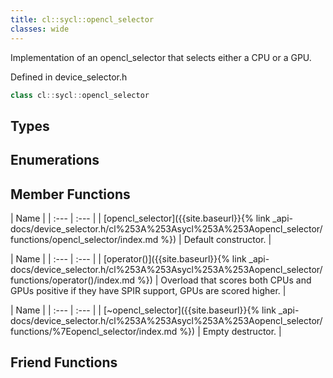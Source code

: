 ```yaml
---
title: cl::sycl::opencl_selector
classes: wide
---
```



Implementation of an opencl_selector that selects either a CPU or a GPU. 

Defined in device_selector.h

```cpp
class cl::sycl::opencl_selector
```

## Types

## Enumerations

## Member Functions

  | Name |
| :--- | :--- |
| [opencl\_selector]({{site.baseurl}}{% link _api-docs/device_selector.h/cl%253A%253Asycl%253A%253Aopencl_selector/functions/opencl_selector/index.md %}) | Default constructor.  |

  | Name |
| :--- | :--- |
| [operator()]({{site.baseurl}}{% link _api-docs/device_selector.h/cl%253A%253Asycl%253A%253Aopencl_selector/functions/operator()/index.md %}) | Overload that scores both CPUs and GPUs positive if they have SPIR support, GPUs are scored higher.  |

  | Name |
| :--- | :--- |
| [~opencl\_selector]({{site.baseurl}}{% link _api-docs/device_selector.h/cl%253A%253Asycl%253A%253Aopencl_selector/functions/%7Eopencl_selector/index.md %}) | Empty destructor.  |


## Friend Functions

